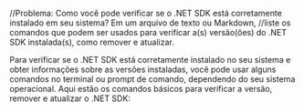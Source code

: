 //Problema: Como você pode verificar se o .NET SDK está corretamente instalado em  seu sistema? Em um arquivo de texto ou Markdown, 
//liste os comandos que podem ser usados para verificar a(s) versão(ões) do .NET SDK instalada(s), como remover e atualizar.  

<p>Para verificar se o .NET SDK está corretamente instalado no seu sistema e obter informações sobre as versões instaladas, 
você pode usar alguns comandos no terminal ou prompt de comando, dependendo do seu sistema operacional. 
Aqui estão os comandos básicos para verificar a versão, remover e atualizar o .NET SDK:</p>
